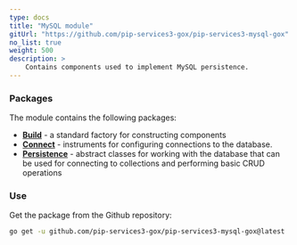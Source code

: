 ```yaml
---
type: docs
title: "MySQL module"
gitUrl: "https://github.com/pip-services3-gox/pip-services3-mysql-gox"
no_list: true
weight: 500
description: > 
    Contains components used to implement MySQL persistence.  
---
```


### Packages

The module contains the following packages:
- [**Build**](build) - a standard factory for constructing components
- [**Connect**](connect) - instruments for configuring connections to the database.
- [**Persistence**](persistence) - abstract classes for working with the database that can be used for connecting to collections and performing basic CRUD operations


### Use

Get the package from the Github repository:
```bash
go get -u github.com/pip-services3-gox/pip-services3-mysql-gox@latest
```
